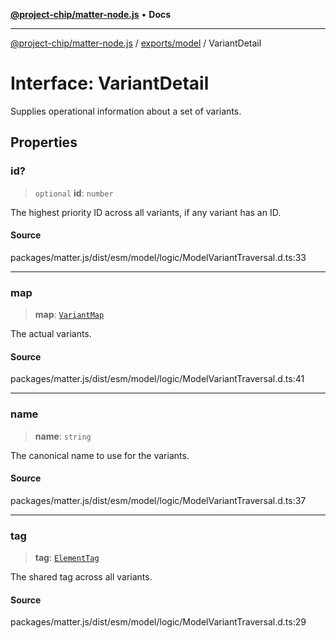 [**@project-chip/matter-node.js**](../../../README.md) • **Docs**

***

[@project-chip/matter-node.js](../../../modules.md) / [exports/model](../README.md) / VariantDetail

# Interface: VariantDetail

Supplies operational information about a set of variants.

## Properties

### id?

> `optional` **id**: `number`

The highest priority ID across all variants, if any variant has an ID.

#### Source

packages/matter.js/dist/esm/model/logic/ModelVariantTraversal.d.ts:33

***

### map

> **map**: [`VariantMap`](../README.md#variantmap)

The actual variants.

#### Source

packages/matter.js/dist/esm/model/logic/ModelVariantTraversal.d.ts:41

***

### name

> **name**: `string`

The canonical name to use for the variants.

#### Source

packages/matter.js/dist/esm/model/logic/ModelVariantTraversal.d.ts:37

***

### tag

> **tag**: [`ElementTag`](../enumerations/ElementTag.md)

The shared tag across all variants.

#### Source

packages/matter.js/dist/esm/model/logic/ModelVariantTraversal.d.ts:29
